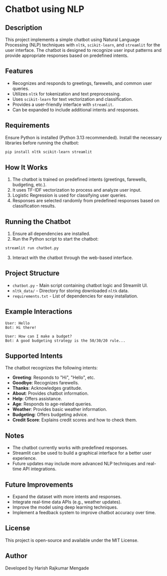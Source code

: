# Chatbot using NLP

## Description
This project implements a simple chatbot using Natural Language Processing (NLP) techniques with `nltk`, `scikit-learn`, and `streamlit` for the user interface. The chatbot is designed to recognize user input patterns and provide appropriate responses based on predefined intents.


## Features
- Recognizes and responds to greetings, farewells, and common user queries.
- Utilizes `nltk` for tokenization and text preprocessing.
- Uses `scikit-learn` for text vectorization and classification.
- Provides a user-friendly interface with `streamlit`.
- Can be expanded to include additional intents and responses.

## Requirements
Ensure Python is installed (Python 3.13 recommended). Install the necessary libraries before running the chatbot:
```sh
pip install nltk scikit-learn streamlit
```

## How It Works
1. The chatbot is trained on predefined intents (greetings, farewells, budgeting, etc.).
2. It uses TF-IDF vectorization to process and analyze user input.
3. Logistic Regression is used for classifying user queries.
4. Responses are selected randomly from predefined responses based on classification results.

## Running the Chatbot
1. Ensure all dependencies are installed.
2. Run the Python script to start the chatbot:
```sh
streamlit run chatbot.py
```
3. Interact with the chatbot through the web-based interface.

## Project Structure
- `chatbot.py` - Main script containing chatbot logic and Streamlit UI.
- `nltk_data/` - Directory for storing downloaded `nltk` data.
- `requirements.txt` - List of dependencies for easy installation.

## Example Interactions
```
User: Hello
Bot: Hi there!

User: How can I make a budget?
Bot: A good budgeting strategy is the 50/30/20 rule...
```

## Supported Intents
The chatbot recognizes the following intents:
- **Greeting**: Responds to "Hi", "Hello", etc.
- **Goodbye**: Recognizes farewells.
- **Thanks**: Acknowledges gratitude.
- **About**: Provides chatbot information.
- **Help**: Offers assistance.
- **Age**: Responds to age-related queries.
- **Weather**: Provides basic weather information.
- **Budgeting**: Offers budgeting advice.
- **Credit Score**: Explains credit scores and how to check them.

## Notes
- The chatbot currently works with predefined responses.
- Streamlit can be used to build a graphical interface for a better user experience.
- Future updates may include more advanced NLP techniques and real-time API integrations.

## Future Improvements
- Expand the dataset with more intents and responses.
- Integrate real-time data APIs (e.g., weather updates).
- Improve the model using deep learning techniques.
- Implement a feedback system to improve chatbot accuracy over time.

## License
This project is open-source and available under the MIT License.

## Author
Developed by Harish Rajkumar Mengade


